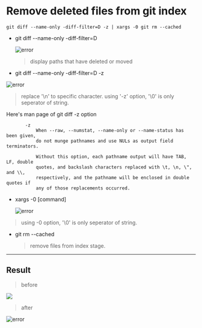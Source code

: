 # Remove deleted files from git index 

``` 
git diff --name-only -diff-filter=D -z | xargs -0 git rm --cached
```



* git diff --name-only -diff-filter=D

  ![error](/home/kslee/workspace/Linux/Git/images/git_diff.png)

  > display paths that have deleted or moved

* git diff --name-only -diff-filter=D -z

![error](/home/kslee/workspace/Linux/Git/images/git_diff_z.png)

>  replace '\n' to specific character. using '-z' option, '\0' is only seperator of string.



Here's man page of git diff -z option

```
       -z
           When --raw, --numstat, --name-only or --name-status has been given,
           do not munge pathnames and use NULs as output field terminators.

           Without this option, each pathname output will have TAB, LF, double
           quotes, and backslash characters replaced with \t, \n, \", and \\,
           respectively, and the pathname will be enclosed in double quotes if
           any of those replacements occurred.
```



* xargs -0 [command]

  ![error](/home/kslee/workspace/Linux/Git/images/xargs_help.png)

> using -0 option, '\0' is only seperator of string.



* git rm --cached

  > remove files from index stage.

-----------------------------------------

## Result

> before



![](/home/kslee/workspace/Linux/Git/images/delete_status.png)





> after

![error](/home/kslee/workspace/Linux/Git/images/result.png)
